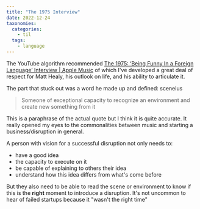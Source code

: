 ```yaml
---
title: "The 1975 Interview"
date: 2022-12-24
taxonomies:
  categories:
    - til
  tags:
    - language
---
```


The YouTube algorithm recommended [The 1975: ‘Being Funny In a Foreign Language’ Interview | Apple Music](https://youtu.be/d3ZHGfcENuk?t=561) of which I've developed a great deal of respect for Matt Healy, his outlook on life, and his ability to articulate it.

The part that stuck out was a word he made up and defined: sceneius

>  Someone of exceptional capacity to recognize an environment and create new something from it

This is a paraphrase of the actual quote but I think it is quite accurate. It really opened my eyes to the commonalities between music and starting a business/disruption in general.

A person with vision for a successful disruption not only needs to:
- have a good idea
- the capacity to execute on it
- be capable of explaining to others their idea
- understand how this idea differs from what's come before

But they also need to be able to read the scene or environment to know if this is the **right** moment to introduce a disruption. It's not uncommon to hear of failed startups because it "wasn't the right time"